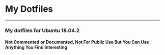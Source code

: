# My Dotfiles

___

### My dotfiles for Ubuntu 18.04.2

#### Not Commented or Documented, Not For Public Use But You Can Use Anything You Find Interesting


